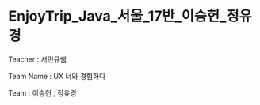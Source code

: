 # EnjoyTrip_Java_서울_17반_이승헌_정유경

Teacher : 서민규쌤

Team Name : UX 너와 경험하다

Team : 이승헌 , 정유경

<br><br><br>


